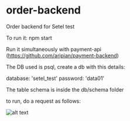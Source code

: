 # order-backend
Order backend for Setel test

To run it: npm start

Run it simultaneously with payment-api  (https://github.com/aripian/payment-backend)

The DB used is psql, create a db with this details:

database: 'setel_test'
password: 'data01'
    
The table schema is inside the db/schema folder

to run, do a request as follows:

![alt text](https://i.imgur.com/qpy3Adm.png)
